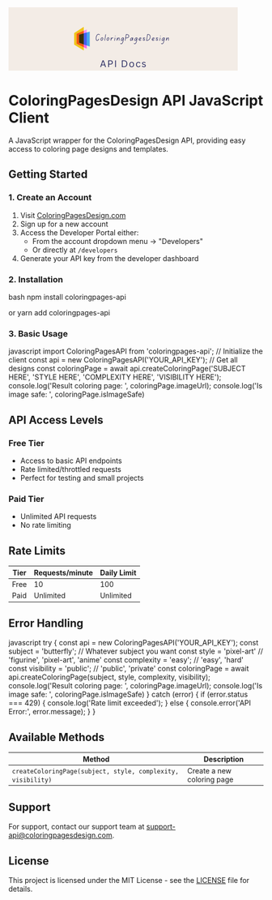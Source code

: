 ![Coloring Pages Design API](/images/vertical-image.png)


# ColoringPagesDesign API JavaScript Client

A JavaScript wrapper for the ColoringPagesDesign API, providing easy access to coloring page designs and templates.

## Getting Started

### 1. Create an Account
1. Visit [ColoringPagesDesign.com](https://www.coloringpagesdesign.com)
2. Sign up for a new account
3. Access the Developer Portal either:
   - From the account dropdown menu → "Developers"
   - Or directly at `/developers`
4. Generate your API key from the developer dashboard

### 2. Installation
bash
npm install coloringpages-api

or
yarn add coloringpages-api


### 3. Basic Usage

javascript
import ColoringPagesAPI from 'coloringpages-api';
// Initialize the client
const api = new ColoringPagesAPI('YOUR_API_KEY');
// Get all designs
const coloringPage = await api.createColoringPage('SUBJECT HERE', 'STYLE HERE', 'COMPLEXITY HERE', 'VISIBILITY HERE');
console.log('Result coloring page: ', coloringPage.imageUrl);
console.log('Is image safe: ', coloringPage.isImageSafe)



## API Access Levels

### Free Tier
- Access to basic API endpoints
- Rate limited/throttled requests
- Perfect for testing and small projects

### Paid Tier
- Unlimited API requests
- No rate limiting

## Rate Limits

| Tier | Requests/minute | Daily Limit |
|------|----------------|-------------|
| Free | 10             | 100         |
| Paid | Unlimited      | Unlimited   |

## Error Handling

javascript
try {
    const api = new ColoringPagesAPI('YOUR_API_KEY');
    const subject = 'butterfly'; // Whatever subject you want
    const style = 'pixel-art' // 'figurine', 'pixel-art', 'anime'
    const complexity = 'easy'; // 'easy', 'hard'
    const visibility = 'public'; // 'public', 'private'
    const coloringPage = await api.createColoringPage(subject, style, complexity, visibility);
    console.log('Result coloring page: ', coloringPage.imageUrl);
    console.log('Is image safe: ', coloringPage.isImageSafe)
} catch (error) {
    if (error.status === 429) {
        console.log('Rate limit exceeded');
    } else {
        console.error('API Error:', error.message);
    }
}

## Available Methods

| Method | Description |
|--------|-------------|
| `createColoringPage(subject, style, complexity, visibility)` | Create a new coloring page |

## Support

For support, contact our support team at support-api@coloringpagesdesign.com.

## License

This project is licensed under the MIT License - see the [LICENSE](LICENSE) file for details.
